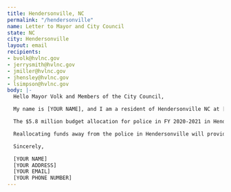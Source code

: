 ```yaml
---
title: Hendersonville, NC
permalink: "/hendersonville"
name: Letter to Mayor and City Council
state: NC
city: Hendersonville
layout: email
recipients:
- bvolk@hvlnc.gov
- jerrysmith@hvlnc.gov
- jmiller@hvlnc.gov
- jhensley@hvlnc.gov
- lsimpson@hvlnc.gov
body: |-
  Hello Mayor Volk and Members of the City Council,

  My name is [YOUR NAME], and I am a resident of Hendersonville NC at [YOUR ZIP CODE]. I am emailing to demand the retracting of the Hendersonville city budget to prioritize social services for the community and significantly decrease spending on the police.

  The $5.8 million budget allocation for police in FY 2020-2021 in Hendersonville represents a large amount of resources that could be better spent improving community wellbeing through community led programs. For instance health and welfare only receives $282,480 in funding. Research shows that a living wage, access to holistic health services and treatment, educational opportunity, and stable housing are far more successful at increasing community safety than police or prisons (Source: Popular Democracy). As such, I demand more aggressive financial support be directed to those areas.

  Reallocating funds away from the police in Hendersonville will provide much needed assistance and security to the most vulnerable people in our community.

  Sincerely,

  [YOUR NAME]
  [YOUR ADDRESS]
  [YOUR EMAIL]
  [YOUR PHONE NUMBER]
---
```

